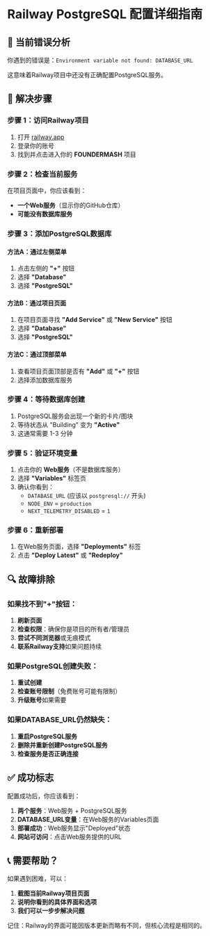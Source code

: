 # Railway PostgreSQL 配置详细指南

## 🚨 当前错误分析

你遇到的错误是：`Environment variable not found: DATABASE_URL`

这意味着Railway项目中还没有正确配置PostgreSQL服务。

## 🔧 解决步骤

### 步骤 1：访问Railway项目

1. 打开 [railway.app](https://railway.app)
2. 登录你的账号
3. 找到并点击进入你的 **FOUNDERMASH** 项目

### 步骤 2：检查当前服务

在项目页面中，你应该看到：
- **一个Web服务**（显示你的GitHub仓库）
- **可能没有数据库服务**

### 步骤 3：添加PostgreSQL数据库

#### 方法A：通过左侧菜单
1. 点击左侧的 **"+"** 按钮
2. 选择 **"Database"**
3. 选择 **"PostgreSQL"**

#### 方法B：通过项目页面
1. 在项目页面寻找 **"Add Service"** 或 **"New Service"** 按钮
2. 选择 **"Database"**
3. 选择 **"PostgreSQL"**

#### 方法C：通过顶部菜单
1. 查看项目页面顶部是否有 **"Add"** 或 **"+"** 按钮
2. 选择添加数据库服务

### 步骤 4：等待数据库创建

1. PostgreSQL服务会出现一个新的卡片/图块
2. 等待状态从 "Building" 变为 **"Active"**
3. 这通常需要 1-3 分钟

### 步骤 5：验证环境变量

1. 点击你的 **Web服务**（不是数据库服务）
2. 选择 **"Variables"** 标签页
3. 确认你看到：
   - `DATABASE_URL` (应该以 `postgresql://` 开头)
   - `NODE_ENV` = `production`
   - `NEXT_TELEMETRY_DISABLED` = `1`

### 步骤 6：重新部署

1. 在Web服务页面，选择 **"Deployments"** 标签
2. 点击 **"Deploy Latest"** 或 **"Redeploy"**

## 🔍 故障排除

### 如果找不到"+"按钮：

1. **刷新页面**
2. **检查权限**：确保你是项目的所有者/管理员
3. **尝试不同浏览器**或无痕模式
4. **联系Railway支持**如果问题持续

### 如果PostgreSQL创建失败：

1. **重试创建**
2. **检查账号限制**（免费账号可能有限制）
3. **升级账号**如果需要

### 如果DATABASE_URL仍然缺失：

1. **重启PostgreSQL服务**
2. **删除并重新创建PostgreSQL服务**
3. **检查服务是否正确连接**

## ✅ 成功标志

配置成功后，你应该看到：

1. **两个服务**：Web服务 + PostgreSQL服务
2. **DATABASE_URL变量**：在Web服务的Variables页面
3. **部署成功**：Web服务显示"Deployed"状态
4. **网站可访问**：点击Web服务提供的URL

## 📞 需要帮助？

如果遇到困难，可以：

1. **截图当前Railway项目页面**
2. **说明你看到的具体界面和选项**
3. **我们可以一步步解决问题**

记住：Railway的界面可能因版本更新而略有不同，但核心流程是相同的。
